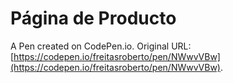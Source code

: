 # Página de Producto 

A Pen created on CodePen.io. Original URL: [https://codepen.io/freitasroberto/pen/NWwvVBw](https://codepen.io/freitasroberto/pen/NWwvVBw).


